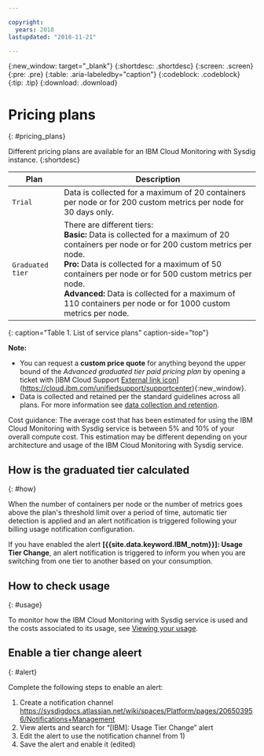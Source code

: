 ```yaml
---

copyright:
  years: 2018
lastupdated: "2018-11-21"

---
```


{:new_window: target="_blank"}
{:shortdesc: .shortdesc}
{:screen: .screen}
{:pre: .pre}
{:table: .aria-labeledby="caption"}
{:codeblock: .codeblock}
{:tip: .tip}
{:download: .download}


# Pricing plans
{: #pricing_plans}

Different pricing plans are available for an IBM Cloud Monitoring with Sysdig instance.
{:shortdesc}
 

| Plan             | Description  |
|------------------|--------------|
| `Trial`          | Data is collected for a maximum of 20 containers per node or for 200 custom metrics per node for 30 days only. |
| `Graduated tier` | There are different tiers: </br>**Basic:** Data is collected for a maximum of 20 containers per node or for 200 custom metrics per node.   </br>**Pro:** Data is collected for a maximum of 50 containers per node or for 500 custom metrics per node. </br>**Advanced:** Data is collected for a maximum of 110 containers per node or for 1000 custom metrics per node. |
{: caption="Table 1. List of service plans" caption-side="top"} 


**Note:** 

* You can request a **custom price quote** for anything beyond the upper bound of the *Advanced graduated tier paid pricing plan* by opening a ticket with [IBM Cloud Support [External link icon](../icons/launch-glyph.svg "External link icon")](https://cloud.ibm.com/unifiedsupport/supportcenter){:new_window}.
* Data is collected and retained per the standard guidelines across all plans. For more information see [data collection and retention](/docs/services/Monitoring-with-Sysdig/overview.html#data).

Cost guidance: The average cost that has been estimated for using the IBM Cloud Monitoring with Sysdig service is between 5% and 10% of your overall compute cost. This estimation may be different depending on your architecture and usage of the IBM Cloud Monitoring with Sysdig service.



## How is the graduated tier calculated
{: #how}

When the number of containers per node or the number of metrics goes above the plan's threshold limit over a period of time, automatic tier detection is applied and an alert notification is triggered following your billing usage notification configuration.

If you have enabled the alert **[{{site.data.keyword.IBM_notm}}]: Usage Tier Change**, an alert notification is triggered to inform you when you are switching from one tier to another based on your consumption.


## How to check usage
{: #usage}

To monitor how the IBM Cloud Monitoring with Sysdig service is used and the costs associated to its usage, see [Viewing your usage](/docs/billing-usage/viewing_usage.html#viewingusage).


## Enable a tier change aleert
{: #alert}


Complete the following steps to enable an alert:

1) Create a notification channel https://sysdigdocs.atlassian.net/wiki/spaces/Platform/pages/206503956/Notifications+Management
2) View alerts and search for “[IBM]: Usage Tier Change” alert
3) Edit the alert to use the notification channel from 1)
4) Save the alert and enable it (edited)
